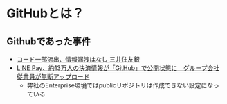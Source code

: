 # GitHubとは？



## Githubであった事件

- [コード一部流出、情報漏洩はなし 三井住友銀](https://www.nikkei.com/article/DGKKZO68685030Z20C21A1EA4000/)
- [LINE Pay、約13万人の決済情報が「GitHub」で公開状態に　グループ会社従業員が無断アップロード](https://www.itmedia.co.jp/news/articles/2112/06/news162.html)
  - 弊社のEnterprise環境ではpublicリポジトリは作成できない設定になっている